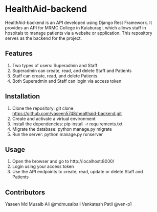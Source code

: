 
# HealthAid-backend
HealthAid-backend is an API developed using Django Rest Framework. It provides an API for MRMC College in Kalaburagi, which allows staff in hospitals to manage patients via a website or application. This repository serves as the backend for the project.

## Features
1. Two types of users: Superadmin and Staff
2. Superadmin can create, read, and delete Staff and Patients
3. Staff can create, read, and delete Patients
4. Both Superadmin and Staff can login via access token


## Installation
1. Clone the repository: git clone https://github.com/yaseen5748/healthaid-backend.git
2. Create and activate a virtual environment
3. Install the dependencies: pip install -r requirements.txt
4. Migrate the database: python manage.py migrate
5. Run the server: python manage.py runserver
  
## Usage
1. Open the browser and go to http://localhost:8000/
2. Login using your access token
3. Use the API endpoints to create, read, update or delete Staff and Patients
  
 
## Contributors
Yaseen
Md Musaib Ali @mdmusaibali
Venkatesh Patil @ven-p1
